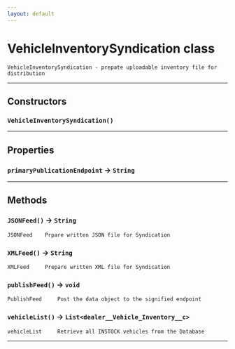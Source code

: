 ```yaml
---
layout: default
---
```

# VehicleInventorySyndication class

 	VehicleInventorySyndication - prepate uploadable inventory file for distribution

---
## Constructors
### `VehicleInventorySyndication()`
---
## Properties

### `primaryPublicationEndpoint` → `String`

---
## Methods
### `JSONFeed()` → `String`

 	JSONFeed 	Prpare written JSON file for Syndication

### `XMLFeed()` → `String`

 	XMLFeed 	Prepare written XML file for Syndication

### `publishFeed()` → `void`

 	PublishFeed 	Post the data object to the signified endpoint

### `vehicleList()` → `List<dealer__Vehicle_Inventory__c>`

 	vehicleList 	Retrieve all INSTOCK vehicles from the Database

---
